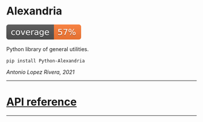 # Alexandria

![alt text](tests/coverage/coverage.svg ".coverage available in tests/coverage/")

Python library of general utilities.

    pip install Python-Alexandria
    
_Antonio Lopez Rivera, 2021_

---
# [API reference]()
---
